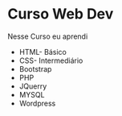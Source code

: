 # Curso Web Dev
Nesse Curso eu aprendi
* HTML- Básico
* CSS- Intermediário
* Bootstrap
* PHP 
* JQuerry 
* MYSQL 
* Wordpress 
